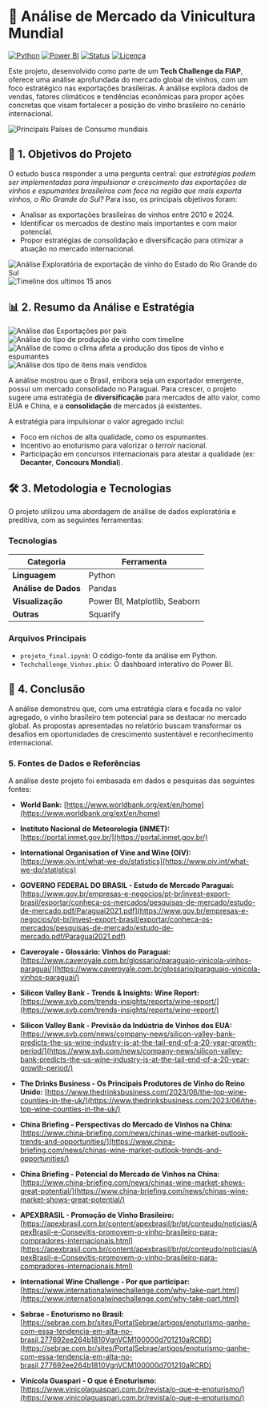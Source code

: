 # 🍷 Análise de Mercado da Vinicultura Mundial

[![Python](https://img.shields.io/badge/Python-3.12-blue.svg?style=for-the-badge&logo=python)](https://www.python.org/)
[![Power BI](https://img.shields.io/badge/Power_BI-2.118-yellow.svg?style=for-the-badge&logo=power-bi)](https://powerbi.microsoft.com/)
[![Status](https://img.shields.io/badge/Status-Concluído-brightgreen.svg?style=for-the-badge)](https://github.com/J034ll4n/Analise_vinicultura)
[![Licença](https://img.shields.io/badge/Licença-MIT-yellow.svg?style=for-the-badge)](https://opensource.org/licenses/MIT)

Este projeto, desenvolvido como parte de um **Tech Challenge da FIAP**, oferece uma análise aprofundada do mercado global de vinhos, com um foco estratégico nas exportações brasileiras. A análise explora dados de vendas, fatores climáticos e tendências econômicas para propor ações concretas que visam fortalecer a posição do vinho brasileiro no cenário internacional.

![Principais Países de Consumo mundiais](https://raw.githubusercontent.com/J034ll4n/Analise_vinicultura/master/image/Consumo_mundial.png)

## 🎯 1. Objetivos do Projeto

O estudo busca responder a uma pergunta central: *que estratégias podem ser implementadas para impulsionar o crescimento das exportações de vinhos e espumantes brasileiros com foco na região que mais exporta vinhos, o Rio Grande do Sul?* Para isso, os principais objetivos foram:

* Analisar as exportações brasileiras de vinhos entre 2010 e 2024.
* Identificar os mercados de destino mais importantes e com maior potencial.
* Propor estratégias de consolidação e diversificação para otimizar a atuação no mercado internacional.

![Análise Exploratória de exportação de vinho do Estado do Rio Grande do Sul](https://raw.githubusercontent.com/J034ll4n/Analise_vinicultura/master/image/Analise_exploratoria.png)
![Timeline dos ultimos 15 anos](https://raw.githubusercontent.com/J034ll4n/Analise_vinicultura/master/image/Timeline.png)

## 📊 2. Resumo da Análise e Estratégia
![Análise das Exportações por país](https://raw.githubusercontent.com/J034ll4n/Analise_vinicultura/master/image/parceiros.png)
![Análise do tipo de produção de vinho com timeline](https://raw.githubusercontent.com/J034ll4n/Analise_vinicultura/master/image/producao.png)
![Análise de como o clima afeta a produção dos tipos de vinho e espumantes](https://raw.githubusercontent.com/J034ll4n/Analise_vinicultura/master/image/analise_climatica.png)
![Análise dos tipo de itens mais vendidos](https://raw.githubusercontent.com/J034ll4n/Analise_vinicultura/master/image/comercio.png)


A análise mostrou que o Brasil, embora seja um exportador emergente, possui um mercado consolidado no Paraguai. Para crescer, o projeto sugere uma estratégia de **diversificação** para mercados de alto valor, como EUA e China, e a **consolidação** de mercados já existentes.

A estratégia para impulsionar o valor agregado inclui:

* Foco em nichos de alta qualidade, como os espumantes.
* Incentivo ao enoturismo para valorizar o *terroir* nacional.
* Participação em concursos internacionais para atestar a qualidade (ex: **Decanter**, **Concours Mondial**).


## 🛠️ 3. Metodologia e Tecnologias

O projeto utilizou uma abordagem de análise de dados exploratória e preditiva, com as seguintes ferramentas:

### Tecnologias

| Categoria | Ferramenta |
|---|---|
| **Linguagem** | Python |
| **Análise de Dados** | Pandas |
| **Visualização** | Power BI, Matplotlib, Seaborn |
| **Outras** | Squarify |


### Arquivos Principais

* `projeto_final.ipynb`: O código-fonte da análise em Python.
* `Techchallenge_Vinhos.pbix`: O dashboard interativo do Power BI.

## 🚀 4. Conclusão

A análise demonstrou que, com uma estratégia clara e focada no valor agregado, o vinho brasileiro tem potencial para se destacar no mercado global. As propostas apresentadas no relatório buscam transformar os desafios em oportunidades de crescimento sustentável e reconhecimento internacional.

### **5. Fontes de Dados e Referências**

A análise deste projeto foi embasada em dados e pesquisas das seguintes fontes:

* **World Bank:**
    [https://www.worldbank.org/ext/en/home](https://www.worldbank.org/ext/en/home)

* **Instituto Nacional de Meteorologia (INMET):**
    [https://portal.inmet.gov.br/](https://portal.inmet.gov.br/)

* **International Organisation of Vine and Wine (OIV):**
    [https://www.oiv.int/what-we-do/statistics](https://www.oiv.int/what-we-do/statistics)

* **GOVERNO FEDERAL DO BRASIL - Estudo de Mercado Paraguai:**
    [https://www.gov.br/empresas-e-negocios/pt-br/invest-export-brasil/exportar/conheca-os-mercados/pesquisas-de-mercado/estudo-de-mercado.pdf/Paraguai2021.pdf](https://www.gov.br/empresas-e-negocios/pt-br/invest-export-brasil/exportar/conheca-os-mercados/pesquisas-de-mercado/estudo-de-mercado.pdf/Paraguai2021.pdf)

* **Caveroyale - Glossário: Vinhos do Paraguai:**
    [https://www.caveroyale.com.br/glossario/paraguaio-vinicola-vinhos-paraguai/](https://www.caveroyale.com.br/glossario/paraguaio-vinicola-vinhos-paraguai/)

* **Silicon Valley Bank - Trends & Insights: Wine Report:**
    [https://www.svb.com/trends-insights/reports/wine-report/](https://www.svb.com/trends-insights/reports/wine-report/)

* **Silicon Valley Bank - Previsão da Indústria de Vinhos dos EUA:**
    [https://www.svb.com/news/company-news/silicon-valley-bank-predicts-the-us-wine-industry-is-at-the-tail-end-of-a-20-year-growth-period/](https://www.svb.com/news/company-news/silicon-valley-bank-predicts-the-us-wine-industry-is-at-the-tail-end-of-a-20-year-growth-period/)

* **The Drinks Business - Os Principais Produtores de Vinho do Reino Unido:**
    [https://www.thedrinksbusiness.com/2023/06/the-top-wine-counties-in-the-uk/](https://www.thedrinksbusiness.com/2023/06/the-top-wine-counties-in-the-uk/)

* **China Briefing - Perspectivas do Mercado de Vinhos na China:**
    [https://www.china-briefing.com/news/chinas-wine-market-outlook-trends-and-opportunities/](https://www.china-briefing.com/news/chinas-wine-market-outlook-trends-and-opportunities/)

* **China Briefing - Potencial do Mercado de Vinhos na China:**
    [https://www.china-briefing.com/news/chinas-wine-market-shows-great-potential/](https://www.china-briefing.com/news/chinas-wine-market-shows-great-potential/)

* **APEXBRASIL - Promoção de Vinho Brasileiro:**
    [https://apexbrasil.com.br/content/apexbrasil/br/pt/conteudo/noticias/ApexBrasil-e-Consevitis-promovem-o-vinho-brasileiro-para-compradores-internacionais.html](https://apexbrasil.com.br/content/apexbrasil/br/pt/conteudo/noticias/ApexBrasil-e-Consevitis-promovem-o-vinho-brasileiro-para-compradores-internacionais.html)

* **International Wine Challenge - Por que participar:**
    [https://www.internationalwinechallenge.com/why-take-part.html](https://www.internationalwinechallenge.com/why-take-part.html)

* **Sebrae - Enoturismo no Brasil:**
    [https://sebrae.com.br/sites/PortalSebrae/artigos/enoturismo-ganhe-com-essa-tendencia-em-alta-no-brasil,277692ee264b1810VgnVCM100000d701210aRCRD](https://sebrae.com.br/sites/PortalSebrae/artigos/enoturismo-ganhe-com-essa-tendencia-em-alta-no-brasil,277692ee264b1810VgnVCM100000d701210aRCRD)

* **Vinícola Guaspari - O que é Enoturismo:**
    [https://www.vinicolaguaspari.com.br/revista/o-que-e-enoturismo/](https://www.vinicolaguaspari.com.br/revista/o-que-e-enoturismo/)